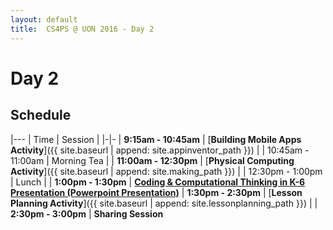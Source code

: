 ```yaml
---
layout: default
title:  CS4PS @ UON 2016 - Day 2
---
```


# Day 2

## Schedule

|---
| Time | Session |
|-|-
| **9:15am - 10:45am** | [**Building Mobile Apps Activity**]({{ site.baseurl | append: site.appinventor_path }})  |
| 10:45am - 11:00am | Morning Tea | 
| **11:00am - 12:30pm** | [**Physical Computing Activity**]({{ site.baseurl | append: site.making_path }}) | 
| 12:30pm - 1:00pm | Lunch |
| **1:00pm - 1:30pm** | [**Coding & Computational Thinking in K-6 Presentation (Powerpoint Presentation)**](kps_presentation.pptx)
| **1:30pm - 2:30pm** | [**Lesson Planning Activity**]({{ site.baseurl | append: site.lessonplanning_path }}) |
| **2:30pm - 3:00pm** | **Sharing Session**
